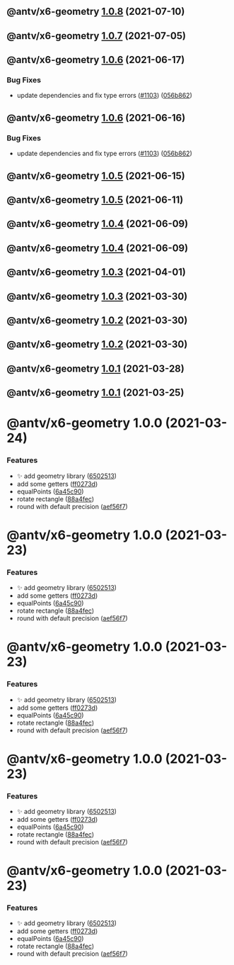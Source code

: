 ## @antv/x6-geometry [1.0.8](https://github.com/antvis/x6/compare/@antv/x6-geometry@1.0.7...@antv/x6-geometry@1.0.8) (2021-07-10)

## @antv/x6-geometry [1.0.7](https://github.com/antvis/x6/compare/@antv/x6-geometry@1.0.6...@antv/x6-geometry@1.0.7) (2021-07-05)

## @antv/x6-geometry [1.0.6](https://github.com/antvis/x6/compare/@antv/x6-geometry@1.0.5...@antv/x6-geometry@1.0.6) (2021-06-17)


### Bug Fixes

* update dependencies and fix type errors ([#1103](https://github.com/antvis/x6/issues/1103)) ([056b862](https://github.com/antvis/x6/commit/056b862b4efe7dbdc559cac7194c2453996acc07))

## @antv/x6-geometry [1.0.6](https://github.com/antvis/x6/compare/@antv/x6-geometry@1.0.5...@antv/x6-geometry@1.0.6) (2021-06-16)


### Bug Fixes

* update dependencies and fix type errors ([#1103](https://github.com/antvis/x6/issues/1103)) ([056b862](https://github.com/antvis/x6/commit/056b862b4efe7dbdc559cac7194c2453996acc07))

## @antv/x6-geometry [1.0.5](https://github.com/antvis/x6/compare/@antv/x6-geometry@1.0.4...@antv/x6-geometry@1.0.5) (2021-06-15)

## @antv/x6-geometry [1.0.5](https://github.com/antvis/x6/compare/@antv/x6-geometry@1.0.4...@antv/x6-geometry@1.0.5) (2021-06-11)

## @antv/x6-geometry [1.0.4](https://github.com/antvis/x6/compare/@antv/x6-geometry@1.0.3...@antv/x6-geometry@1.0.4) (2021-06-09)

## @antv/x6-geometry [1.0.4](https://github.com/antvis/x6/compare/@antv/x6-geometry@1.0.3...@antv/x6-geometry@1.0.4) (2021-06-09)

## @antv/x6-geometry [1.0.3](https://github.com/antvis/x6/compare/@antv/x6-geometry@1.0.2...@antv/x6-geometry@1.0.3) (2021-04-01)

## @antv/x6-geometry [1.0.3](https://github.com/antvis/x6/compare/@antv/x6-geometry@1.0.2...@antv/x6-geometry@1.0.3) (2021-03-30)

## @antv/x6-geometry [1.0.2](https://github.com/antvis/x6/compare/@antv/x6-geometry@1.0.1...@antv/x6-geometry@1.0.2) (2021-03-30)

## @antv/x6-geometry [1.0.2](https://github.com/antvis/x6/compare/@antv/x6-geometry@1.0.1...@antv/x6-geometry@1.0.2) (2021-03-30)

## @antv/x6-geometry [1.0.1](https://github.com/antvis/x6/compare/@antv/x6-geometry@1.0.0...@antv/x6-geometry@1.0.1) (2021-03-28)

## @antv/x6-geometry [1.0.1](https://github.com/antvis/x6/compare/@antv/x6-geometry@1.0.0...@antv/x6-geometry@1.0.1) (2021-03-25)

# @antv/x6-geometry 1.0.0 (2021-03-24)


### Features

* ✨ add geometry library ([6502513](https://github.com/antvis/x6/commit/650251331c07de39da94b1058239d044f02c8aba))
* add some getters ([ff0273d](https://github.com/antvis/x6/commit/ff0273d119afd74b7233649308ba0035c737ca1a))
* equalPoints ([6a45c90](https://github.com/antvis/x6/commit/6a45c9027ab869a05c2f561cb7503078b0117264))
* rotate rectangle ([88a4fec](https://github.com/antvis/x6/commit/88a4fec7d1d3a49b6c1373f0641c8949474d7d83))
* round with default precision ([aef56f7](https://github.com/antvis/x6/commit/aef56f73f0627d620d36d116b74c828fa76c13f2))

# @antv/x6-geometry 1.0.0 (2021-03-23)


### Features

* ✨ add geometry library ([6502513](https://github.com/antvis/x6/commit/650251331c07de39da94b1058239d044f02c8aba))
* add some getters ([ff0273d](https://github.com/antvis/x6/commit/ff0273d119afd74b7233649308ba0035c737ca1a))
* equalPoints ([6a45c90](https://github.com/antvis/x6/commit/6a45c9027ab869a05c2f561cb7503078b0117264))
* rotate rectangle ([88a4fec](https://github.com/antvis/x6/commit/88a4fec7d1d3a49b6c1373f0641c8949474d7d83))
* round with default precision ([aef56f7](https://github.com/antvis/x6/commit/aef56f73f0627d620d36d116b74c828fa76c13f2))

# @antv/x6-geometry 1.0.0 (2021-03-23)


### Features

* ✨ add geometry library ([6502513](https://github.com/antvis/x6/commit/650251331c07de39da94b1058239d044f02c8aba))
* add some getters ([ff0273d](https://github.com/antvis/x6/commit/ff0273d119afd74b7233649308ba0035c737ca1a))
* equalPoints ([6a45c90](https://github.com/antvis/x6/commit/6a45c9027ab869a05c2f561cb7503078b0117264))
* rotate rectangle ([88a4fec](https://github.com/antvis/x6/commit/88a4fec7d1d3a49b6c1373f0641c8949474d7d83))
* round with default precision ([aef56f7](https://github.com/antvis/x6/commit/aef56f73f0627d620d36d116b74c828fa76c13f2))

# @antv/x6-geometry 1.0.0 (2021-03-23)


### Features

* ✨ add geometry library ([6502513](https://github.com/antvis/x6/commit/650251331c07de39da94b1058239d044f02c8aba))
* add some getters ([ff0273d](https://github.com/antvis/x6/commit/ff0273d119afd74b7233649308ba0035c737ca1a))
* equalPoints ([6a45c90](https://github.com/antvis/x6/commit/6a45c9027ab869a05c2f561cb7503078b0117264))
* rotate rectangle ([88a4fec](https://github.com/antvis/x6/commit/88a4fec7d1d3a49b6c1373f0641c8949474d7d83))
* round with default precision ([aef56f7](https://github.com/antvis/x6/commit/aef56f73f0627d620d36d116b74c828fa76c13f2))

# @antv/x6-geometry 1.0.0 (2021-03-23)


### Features

* ✨ add geometry library ([6502513](https://github.com/antvis/x6/commit/650251331c07de39da94b1058239d044f02c8aba))
* add some getters ([ff0273d](https://github.com/antvis/x6/commit/ff0273d119afd74b7233649308ba0035c737ca1a))
* equalPoints ([6a45c90](https://github.com/antvis/x6/commit/6a45c9027ab869a05c2f561cb7503078b0117264))
* rotate rectangle ([88a4fec](https://github.com/antvis/x6/commit/88a4fec7d1d3a49b6c1373f0641c8949474d7d83))
* round with default precision ([aef56f7](https://github.com/antvis/x6/commit/aef56f73f0627d620d36d116b74c828fa76c13f2))
